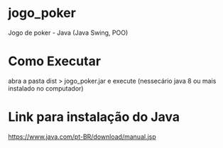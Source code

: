# jogo_poker
Jogo de poker - Java (Java Swing, POO)

# Como Executar 
abra a pasta dist > jogo_poker.jar e execute (nessecário java 8 ou mais instalado no computador)

# Link para instalação do Java
https://www.java.com/pt-BR/download/manual.jsp
